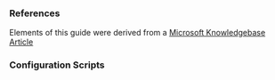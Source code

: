 <!-- TODO: References ---
layout: default
title: References
collection: networkconfig
permalink: networkconfig/references/
--- -->


### References

Elements of this guide were derived from a [Microsoft Knowledgebase Article](https://support.microsoft.com/en-us/kb/281245)

### Configuration Scripts
